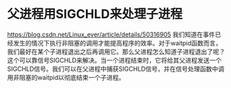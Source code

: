 # 父进程用SIGCHLD来处理子进程


https://blog.csdn.net/Linux_ever/article/details/50316905
我们知道在事件已经发生的情况下执行非阻塞的调用才能提高程序的效率。对于waitpid函数而言，我们最好在某个子进程退出之后再调用它。那么父进程怎么知道子进程退出了呢？这个可以靠信号SIGCHLD来解决。当一个进程结束时，它将给其父进程发送一个SIGCHLD信号。我们可以在父进程中捕获SIGCHLD信号，并在信号处理函数中调用非阻塞的waitpid以彻底结束一个子进程。
